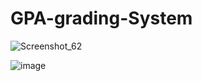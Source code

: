 # GPA-grading-System
![Screenshot_62](https://github.com/Abubokkorratul/GPA-Greeting-System/assets/159571533/c6e3dc73-da72-4738-8274-eeab77a96a8f)


![image](https://github.com/Abubokkorratul/GPA-Greeting-System/assets/159571533/a47f86a2-dd21-4c2e-b3b7-6cac8f2e339f)

